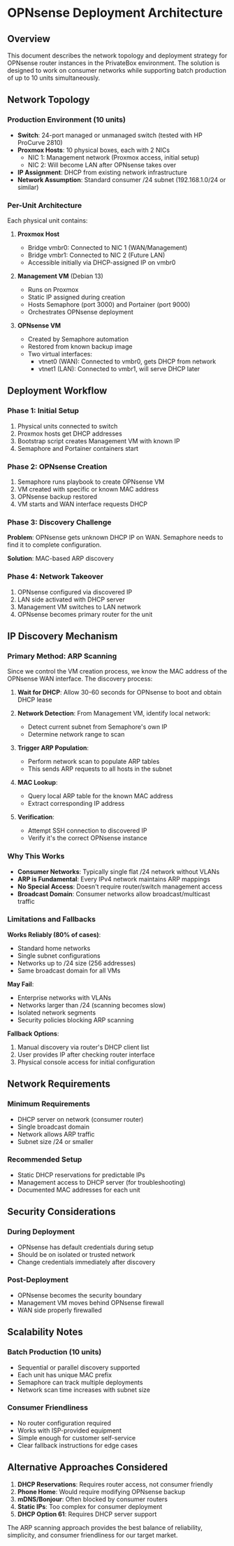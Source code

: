# OPNsense Deployment Architecture

## Overview

This document describes the network topology and deployment strategy for OPNsense router instances in the PrivateBox environment. The solution is designed to work on consumer networks while supporting batch production of up to 10 units simultaneously.

## Network Topology

### Production Environment (10 units)
- **Switch**: 24-port managed or unmanaged switch (tested with HP ProCurve 2810)
- **Proxmox Hosts**: 10 physical boxes, each with 2 NICs
  - NIC 1: Management network (Proxmox access, initial setup)
  - NIC 2: Will become LAN after OPNsense takes over
- **IP Assignment**: DHCP from existing network infrastructure
- **Network Assumption**: Standard consumer /24 subnet (192.168.1.0/24 or similar)

### Per-Unit Architecture

Each physical unit contains:

1. **Proxmox Host**
   - Bridge vmbr0: Connected to NIC 1 (WAN/Management)
   - Bridge vmbr1: Connected to NIC 2 (Future LAN)
   - Accessible initially via DHCP-assigned IP on vmbr0

2. **Management VM** (Debian 13)
   - Runs on Proxmox
   - Static IP assigned during creation
   - Hosts Semaphore (port 3000) and Portainer (port 9000)
   - Orchestrates OPNsense deployment

3. **OPNsense VM**
   - Created by Semaphore automation
   - Restored from known backup image
   - Two virtual interfaces:
     - vtnet0 (WAN): Connected to vmbr0, gets DHCP from network
     - vtnet1 (LAN): Connected to vmbr1, will serve DHCP later

## Deployment Workflow

### Phase 1: Initial Setup
1. Physical units connected to switch
2. Proxmox hosts get DHCP addresses
3. Bootstrap script creates Management VM with known IP
4. Semaphore and Portainer containers start

### Phase 2: OPNsense Creation
1. Semaphore runs playbook to create OPNsense VM
2. VM created with specific or known MAC address
3. OPNsense backup restored
4. VM starts and WAN interface requests DHCP

### Phase 3: Discovery Challenge
**Problem**: OPNsense gets unknown DHCP IP on WAN. Semaphore needs to find it to complete configuration.

**Solution**: MAC-based ARP discovery

### Phase 4: Network Takeover
1. OPNsense configured via discovered IP
2. LAN side activated with DHCP server
3. Management VM switches to LAN network
4. OPNsense becomes primary router for the unit

## IP Discovery Mechanism

### Primary Method: ARP Scanning

Since we control the VM creation process, we know the MAC address of the OPNsense WAN interface. The discovery process:

1. **Wait for DHCP**: Allow 30-60 seconds for OPNsense to boot and obtain DHCP lease

2. **Network Detection**: From Management VM, identify local network:
   - Detect current subnet from Semaphore's own IP
   - Determine network range to scan

3. **Trigger ARP Population**: 
   - Perform network scan to populate ARP tables
   - This sends ARP requests to all hosts in the subnet

4. **MAC Lookup**:
   - Query local ARP table for the known MAC address
   - Extract corresponding IP address

5. **Verification**:
   - Attempt SSH connection to discovered IP
   - Verify it's the correct OPNsense instance

### Why This Works

- **Consumer Networks**: Typically single flat /24 network without VLANs
- **ARP is Fundamental**: Every IPv4 network maintains ARP mappings
- **No Special Access**: Doesn't require router/switch management access
- **Broadcast Domain**: Consumer networks allow broadcast/multicast traffic

### Limitations and Fallbacks

**Works Reliably (80% of cases)**:
- Standard home networks
- Single subnet configurations  
- Networks up to /24 size (256 addresses)
- Same broadcast domain for all VMs

**May Fail**:
- Enterprise networks with VLANs
- Networks larger than /24 (scanning becomes slow)
- Isolated network segments
- Security policies blocking ARP scanning

**Fallback Options**:
1. Manual discovery via router's DHCP client list
2. User provides IP after checking router interface
3. Physical console access for initial configuration

## Network Requirements

### Minimum Requirements
- DHCP server on network (consumer router)
- Single broadcast domain
- Network allows ARP traffic
- Subnet size /24 or smaller

### Recommended Setup
- Static DHCP reservations for predictable IPs
- Management access to DHCP server (for troubleshooting)
- Documented MAC addresses for each unit

## Security Considerations

### During Deployment
- OPNsense has default credentials during setup
- Should be on isolated or trusted network
- Change credentials immediately after discovery

### Post-Deployment  
- OPNsense becomes the security boundary
- Management VM moves behind OPNsense firewall
- WAN side properly firewalled

## Scalability Notes

### Batch Production (10 units)
- Sequential or parallel discovery supported
- Each unit has unique MAC prefix
- Semaphore can track multiple deployments
- Network scan time increases with subnet size

### Consumer Friendliness
- No router configuration required
- Works with ISP-provided equipment
- Simple enough for customer self-service
- Clear fallback instructions for edge cases

## Alternative Approaches Considered

1. **DHCP Reservations**: Requires router access, not consumer friendly
2. **Phone Home**: Would require modifying OPNsense backup
3. **mDNS/Bonjour**: Often blocked by consumer routers
4. **Static IPs**: Too complex for consumer deployment
5. **DHCP Option 61**: Requires DHCP server support

The ARP scanning approach provides the best balance of reliability, simplicity, and consumer friendliness for our target market.